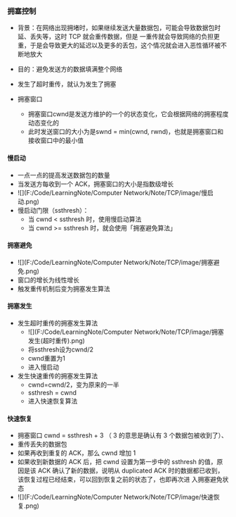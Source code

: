 ### 拥塞控制

- 背景：在⽹络出现拥堵时，如果继续发送⼤量数据包，可能会导致数据包时延、丢失等，这时 TCP 就会重传数据，但是 ⼀重传就会导致⽹络的负担更重，于是会导致更⼤的延迟以及更多的丢包，这个情况就会进⼊恶性循环被不断地放⼤
- 目的：避免发送方的数据填满整个网络
- 发生了超时重传，就认为发生了拥塞

- 拥塞窗口
  - 拥塞窗⼝cwnd是发送⽅维护的⼀个的状态变化，它会根据⽹络的拥塞程度动态变化的
  - 此时发送窗口的大小为是swnd = min(cwnd, rwnd)，也就是拥塞窗⼝和接收窗⼝中的最小值



#### 慢启动

- ⼀点⼀点的提⾼发送数据包的数量
- 当发送⽅每收到⼀个 ACK，拥塞窗口的大小是指数级增长
- ![](F:/Code/LearningNote/Computer Network/Note/TCP/image/慢启动.png)
- 慢启动门限（ssthresh）：
  - 当 cwnd < ssthresh 时，使⽤慢启动算法
  - 当 cwnd >= ssthresh 时，就会使⽤「拥塞避免算法」



#### 拥塞避免

- ![](F:/Code/LearningNote/Computer Network/Note/TCP/image/拥塞避免.png)
- 窗口的增长为线性增长
- 触发重传机制后变为拥塞发生算法



#### 拥塞发生

- 发生超时重传的拥塞发生算法
  - ![](F:/Code/LearningNote/Computer Network/Note/TCP/image/拥塞发生(超时重传).png)
  - 将ssthresh设为cwnd/2
  - cwnd重置为1
  - 进入慢启动
- 发生快速重传的拥塞发生算法
  - cwnd=cwnd/2，变为原来的一半
  - ssthresh = cwnd
  - 进入快速恢复算法



#### 快速恢复

- 拥塞窗⼝ cwnd = ssthresh + 3 （ 3 的意思是确认有 3 个数据包被收到了）、
- 重传丢失的数据包
- 如果再收到重复的 ACK，那么 cwnd 增加 1
- 如果收到新数据的 ACK 后，把 cwnd 设置为第⼀步中的 ssthresh 的值，原因是该 ACK 确认了新的数据，说明从 duplicated ACK 时的数据都已收到，该恢复过程已经结束，可以回到恢复之前的状态了，也即再次进 ⼊拥塞避免状态
- ![](F:/Code/LearningNote/Computer Network/Note/TCP/image/快速恢复.png)